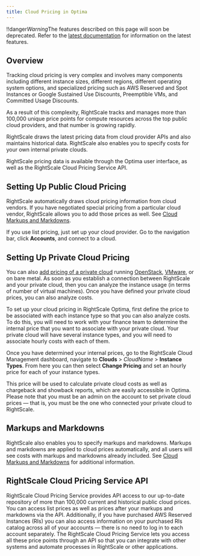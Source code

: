 ```yaml
---
title: Cloud Pricing in Optima
---
```


!!danger*Warning*The features described on this page will soon be deprecated. Refer to the [latest documentation](https://helpnet.flexerasoftware.com/Optima) for information on the latest features.

## Overview

Tracking cloud pricing is very complex and involves many components including different instance sizes, different regions, different operating system options, and specialized pricing such as AWS Reserved and Spot Instances or Google Sustained Use Discounts, Preemptible VMs, and Committed Usage Discounts.

As a result of this complexity, RightScale tracks and manages more than 100,000 unique price points for compute resources across the top public cloud providers, and that number is growing rapidly.

RightScale draws the latest pricing data from cloud provider APIs and also maintains historical data. RightScale also enables you to specify costs for your own internal private clouds.

RightScale pricing data is available through the Optima user interface, as well as the RightScale Cloud Pricing Service API.

## Setting Up Public Cloud Pricing

RightScale automatically draws cloud pricing information from cloud vendors. If you have negotiated special pricing from a particular cloud vendor, RightScale allows you to add those prices as well. See [Cloud Markups and Markdowns](/ca/ca_cloud_markups_markdowns.html).

If you use list pricing, just set up your cloud provider. Go to the navigation bar, click **Accounts**, and connect to a cloud.

## Setting Up Private Cloud Pricing

You can also [add pricing of a private cloud](/cm/dashboard/clouds/generic/instance_types_actions.html#set-instance-type-prices) running [OpenStack](http://www.rightscale.com/products-and-services/multi-cloud-platform/openstack-management), [VMware](http://www.rightscale.com/products-and-services/multi-cloud-platform/vsphere-management), or on bare metal. As soon as you establish a connection between RightScale and your private cloud, then you can analyze the instance usage (in terms of number of virtual machines). Once you have defined your private cloud prices, you can also analyze costs.

To set up your cloud pricing in RightScale Optima, first define the price to be associated with each instance type so that you can also analyze costs. To do this, you will need to work with your finance team to determine the internal price that you want to associate with your private cloud. Your private cloud will have several instance types, and you will need to associate hourly costs with each of them.

Once you have determined your internal prices, go to the RightScale Cloud Management dashboard, navigate to **Clouds** > *CloudName* > **Instance Types**. From here you can then select **Change Pricing** and set an hourly price for each of your instance types.

This price will be used to calculate private cloud costs as well as chargeback and showback reports, which are easily accessible in Optima. Please note that you must be an admin on the account to set private cloud prices — that is, you must be the one who connected your private cloud to RightScale.

## Markups and Markdowns

RightScale also enables you to specify markups and markdowns. Markups and markdowns are applied to cloud prices automatically, and all users will see costs with markups and markdowns already included. See [Cloud Markups and Markdowns](/ca/ca_cloud_markups_markdowns.html) for additional information.

## RightScale Cloud Pricing Service API

RightScale Cloud Pricing Service provides API access to our up-to-date repository of more than 100,000 current and historical public cloud prices. You can access list prices as well as prices after your markups and markdowns via the API. Additionally, if you have purchased AWS Reserved Instances (RIs) you can also access information on your purchased RIs catalog across all of your accounts — there is no need to log in to each account separately. The RightScale Cloud Pricing Service lets you access all these price points through an API so that you can integrate with other systems and automate processes in RightScale or other applications.
